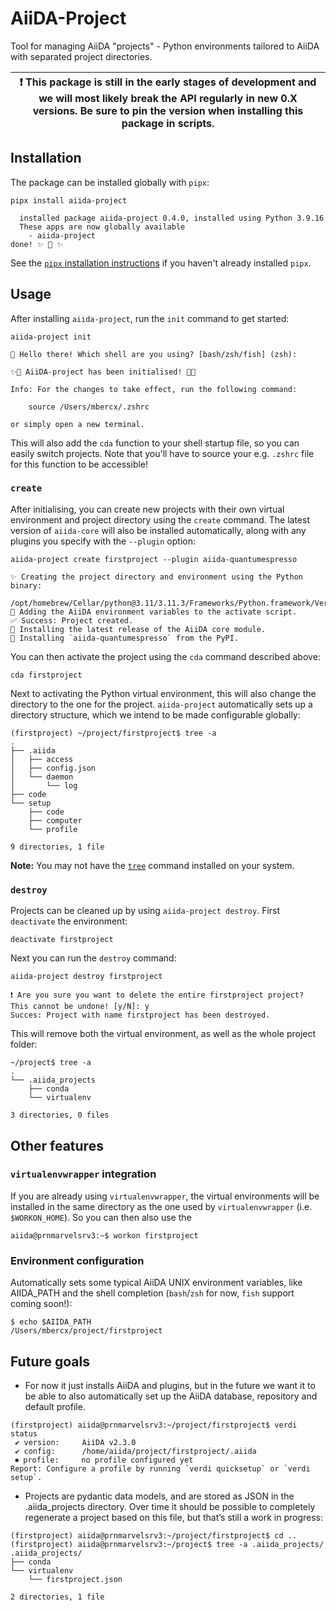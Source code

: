 # AiiDA-Project

Tool for managing AiiDA "projects" - Python environments tailored to AiiDA with separated project directories.

| ❗️ This package is still in the early stages of development and we will most likely break the API regularly in new 0.X versions. Be sure to pin the version when installing this package in scripts.|
|---|


## Installation

The package can be installed globally with `pipx`:

```console
pipx install aiida-project
```
```console
  installed package aiida-project 0.4.0, installed using Python 3.9.16
  These apps are now globally available
    - aiida-project
done! ✨ 🌟 ✨
```

See the [`pipx` installation instructions](https://pipx.pypa.io/stable/installation/) if you haven't already installed `pipx`.

## Usage

After installing `aiida-project`, run the `init` command to get started:

```console
aiida-project init
```
```console
👋 Hello there! Which shell are you using? [bash/zsh/fish] (zsh):

✨🚀 AiiDA-project has been initialised! 🚀✨

Info: For the changes to take effect, run the following command:

    source /Users/mbercx/.zshrc

or simply open a new terminal.
```

This will also add the `cda` function to your shell startup file, so you can easily switch projects.
Note that you'll have to source your e.g. `.zshrc` file for this function to be accessible!

### `create`

After initialising, you can create new projects with their own virtual environment and project directory using the `create` command.
The latest version of `aiida-core` will also be installed automatically, along with any plugins you specify with the `--plugin` option:

```console
aiida-project create firstproject --plugin aiida-quantumespresso
```
```console
✨ Creating the project directory and environment using the Python binary:
   /opt/homebrew/Cellar/python@3.11/3.11.3/Frameworks/Python.framework/Versions/3.11/bin/python3.11
🔧 Adding the AiiDA environment variables to the activate script.
✅ Success: Project created.
💾 Installing the latest release of the AiiDA core module.
💾 Installing `aiida-quantumespresso` from the PyPI.
```

You can then activate the project using the `cda` command described above:

```console
cda firstproject
```

Next to activating the Python virtual environment, this will also change the directory to the one for the project.
`aiida-project` automatically sets up a directory structure, which we intend to be made configurable globally:

```console
(firstproject) ~/project/firstproject$ tree -a
.
├── .aiida
│   ├── access
│   ├── config.json
│   └── daemon
│       └── log
├── code
└── setup
    ├── code
    ├── computer
    └── profile

9 directories, 1 file
```

**Note:** You may not have the [`tree`](https://en.wikipedia.org/wiki/Tree_(command)) command installed on your system.

### `destroy`

Projects can be cleaned up by using `aiida-project destroy`.
First `deactivate` the environment:

```console
deactivate firstproject
```

Next you can run the `destroy` command:

```console
aiida-project destroy firstproject
```
```console
❗️ Are you sure you want to delete the entire firstproject project? This cannot be undone! [y/N]: y
Succes: Project with name firstproject has been destroyed.
```

This will remove both the virtual environment, as well as the whole project folder:

```console
~/project$ tree -a
.
└── .aiida_projects
    ├── conda
    └── virtualenv

3 directories, 0 files
```

## Other features

### `virtualenvwrapper` integration

If you are already using `virtualenvwrapper`, the virtual environments will be installed in the same directory as the one used by `virtualenvwrapper` (i.e. `$WORKON_HOME`).
So you can then also use the

```console
aiida@prnmarvelsrv3:~$ workon firstproject
```

### Environment configuration

Automatically sets some typical AiiDA UNIX environment variables, like AIIDA_PATH and the shell completion (`bash`/`zsh` for now, `fish` support coming soon!):

```console
$ echo $AIIDA_PATH
/Users/mbercx/project/firstproject
```

## Future goals

* For now it just installs AiiDA and plugins, but in the future we want it to be able to also automatically set up the AiiDA database, repository and default profile.

```console
(firstproject) aiida@prnmarvelsrv3:~/project/firstproject$ verdi status
 ✔ version:     AiiDA v2.3.0
 ✔ config:      /home/aiida/project/firstproject/.aiida
 ⏺ profile:     no profile configured yet
Report: Configure a profile by running `verdi quicksetup` or `verdi setup`.
```

* Projects are pydantic data models, and are stored as JSON in the .aiida_projects directory. Over time it should be possible to completely regenerate a project based on this file, but that’s still a work in progress:

```console
(firstproject) aiida@prnmarvelsrv3:~/project/firstproject$ cd ..
(firstproject) aiida@prnmarvelsrv3:~/project$ tree -a .aiida_projects/
.aiida_projects/
├── conda
└── virtualenv
    └── firstproject.json

2 directories, 1 file
```
